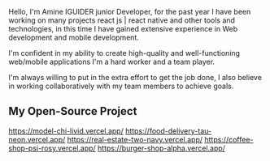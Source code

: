 Hello, I'm Amine IGUIDER junior Developer, for the past year I have been working on many projects react js | react native and other tools and technologies, in this time I have gained extensive experience in Web development and mobile development.

I'm confident in my ability to create high-quality and well-functioning web/mobile applications I'm a hard worker and a team player.

I'm always willing to put in the extra effort to get the job done, I also believe in working collaboratively with my team members to achieve goals.


## 

## My Open-Source Project
  https://model-chi-livid.vercel.app/
  https://food-delivery-tau-neon.vercel.app/
  https://real-estate-two-navy.vercel.app/
  https://coffee-shop-psi-rosy.vercel.app/
  https://burger-shop-alpha.vercel.app/
<!--
**IGUIDER-AMINE/IGUIDER-AMINE** is a ✨ _special_ ✨ repository because its `README.md` (this file) appears on your GitHub profile.

Here are some ideas to get you started:

- 🔭 I’m currently working on ...
- 🌱 I’m currently learning ...
- 👯 I’m looking to collaborate on ...
- 🤔 I’m looking for help with ...
- 💬 Ask me about ...
- 📫 How to reach me: ...
- 😄 Pronouns: ...
- ⚡ Fun fact: ...
-->
